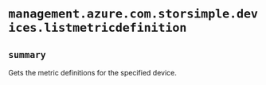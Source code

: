 # `management.azure.com.storsimple.devices.listmetricdefinition`

## `summary`
Gets the metric definitions for the specified device.


